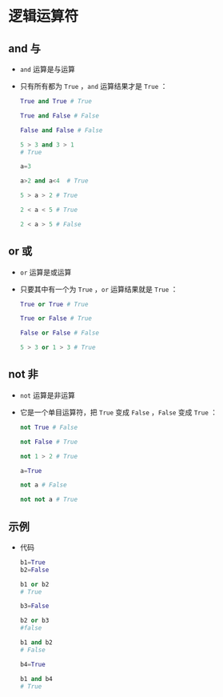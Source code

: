# 逻辑运算符

## and 与

+ `and` 运算是与运算
+ 只有所有都为 `True` ，`and` 运算结果才是 `True` ：

  ```py
  True and True # True

  True and False # False

  False and False # False

  5 > 3 and 3 > 1
  # True
  ```

  ```py
  a=3

  a>2 and a<4  # True

  5 > a > 2 # True

  2 < a < 5 # True

  2 < a > 5 # False
  ```

## or 或

+ `or` 运算是或运算
+ 只要其中有一个为 `True` ，`or` 运算结果就是 `True` ：

  ```py
  True or True # True

  True or False # True

  False or False # False

  5 > 3 or 1 > 3 # True
  ```

## not 非

+ `not` 运算是非运算
+ 它是一个单目运算符，把 `True` 变成 `False` ，`False` 变成 `True` ：

  ```py
  not True # False

  not False # True

  not 1 > 2 # True
  ```

  ```py
  a=True

  not a # False

  not not a # True
  ```

## 示例

+ 代码

  ```py
  b1=True
  b2=False

  b1 or b2
  # True

  b3=False

  b2 or b3
  #false

  b1 and b2
  # False

  b4=True

  b1 and b4
  # True
  ```

